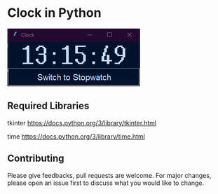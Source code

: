 # Clock in Python

![Screenshot](clock.png)

## Required Libraries
tkinter https://docs.python.org/3/library/tkinter.html

time https://docs.python.org/3/library/time.html

## Contributing
Please give feedbacks, pull requests are welcome. For major changes, please open an issue first to discuss what you would like to change.
